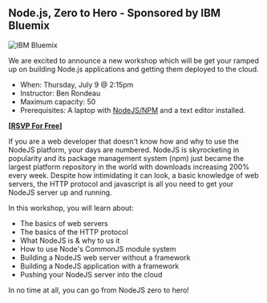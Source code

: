 ## Node.js, Zero to Hero - Sponsored by IBM Bluemix

![IBM Bluemix](/assets/img/sponsors/ibmbluemix/logo.svg)

We are excited to announce a new workshop which will be get your ramped up on building Node.js applications and getting them deployed to the cloud.

* When: Thursday, July 9 @ 2:15pm
* Instructor: Ben Rondeau
* Maximum capacity: 50
* Prerequisites: A laptop with [NodeJS/NPM](http://nodejs.org) and a text editor installed.

**[[RSVP For Free](https://ti.to/event-loop/cjsfest-2015/with/eugev9el9no)]**

If you are a web developer that doesn't know how and why to use the NodeJS platform, your days are numbered. NodeJS is skyrocketing in popularity and its package management system (npm) just became the largest platform repository in the world with downloads increasing 200% every week. Despite how intimidating it can look, a basic knowledge of web servers, the HTTP protocol and javascript is all you need to get your NodeJS server up and running.

In this workshop, you will learn about:
- The basics of web servers
- The basics of the HTTP protocol
- What NodeJS is & why to us it
- How to use Node's CommonJS module system
- Building a NodeJS web server without a framework
- Building a NodeJS application with a framework
- Pushing your NodeJS server into the cloud

In no time at all, you can go from NodeJS zero to hero!









